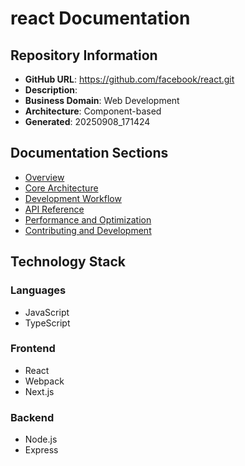 # react Documentation

## Repository Information

- **GitHub URL**: https://github.com/facebook/react.git
- **Description**: 
- **Business Domain**: Web Development
- **Architecture**: Component-based
- **Generated**: 20250908_171424

## Documentation Sections

- [Overview](Overview.md)
- [Core Architecture](Core_Architecture.md)
- [Development Workflow](Development_Workflow.md)
- [API Reference](API_Reference.md)
- [Performance and Optimization](Performance_and_Optimization.md)
- [Contributing and Development](Contributing_and_Development.md)

## Technology Stack

### Languages
- JavaScript
- TypeScript

### Frontend
- React
- Webpack
- Next.js

### Backend
- Node.js
- Express

